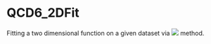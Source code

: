 # QCD6_2DFit
Fitting a two dimensional function on a given dataset via <img src="https://render.githubusercontent.com/render/math?math=\chi^2"> method.

